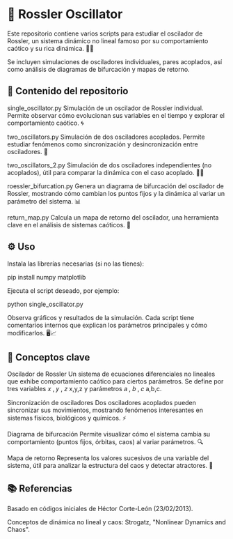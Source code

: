 # 🌌 Rossler Oscillator

Este repositorio contiene varios scripts para estudiar el oscilador de Rossler, un sistema dinámico no lineal famoso por su comportamiento caótico y su rica dinámica. 🔄✨

Se incluyen simulaciones de osciladores individuales, pares acoplados, así como análisis de diagramas de bifurcación y mapas de retorno.

## 🔹 Contenido del repositorio

single_oscillator.py
Simulación de un oscilador de Rossler individual. Permite observar cómo evolucionan sus variables en el tiempo y explorar el comportamiento caótico. 🌀

two_oscillators.py
Simulación de dos osciladores acoplados. Permite estudiar fenómenos como sincronización y desincronización entre osciladores. 🤝

two_oscillators_2.py
Simulación de dos osciladores independientes (no acoplados), útil para comparar la dinámica con el caso acoplado. 🔗❌

roessler_bifurcation.py
Genera un diagrama de bifurcación del oscilador de Rossler, mostrando cómo cambian los puntos fijos y la dinámica al variar un parámetro del sistema. 📊

return_map.py
Calcula un mapa de retorno del oscilador, una herramienta clave en el análisis de sistemas caóticos. 🔁

## ⚙️ Uso

Instala las librerías necesarias (si no las tienes):

pip install numpy matplotlib


Ejecuta el script deseado, por ejemplo:

python single_oscillator.py


Observa gráficos y resultados de la simulación. Cada script tiene comentarios internos que explican los parámetros principales y cómo modificarlos. 🖥️📈

## 🌟 Conceptos clave

Oscilador de Rossler
Un sistema de ecuaciones diferenciales no lineales que exhibe comportamiento caótico para ciertos parámetros.
Se define por tres variables 
𝑥
,
𝑦
,
𝑧
x,y,z y parámetros 
𝑎
,
𝑏
,
𝑐
a,b,c.

Sincronización de osciladores
Dos osciladores acoplados pueden sincronizar sus movimientos, mostrando fenómenos interesantes en sistemas físicos, biológicos y químicos. ⚡

Diagrama de bifurcación
Permite visualizar cómo el sistema cambia su comportamiento (puntos fijos, órbitas, caos) al variar parámetros. 🔍

Mapa de retorno
Representa los valores sucesivos de una variable del sistema, útil para analizar la estructura del caos y detectar atractores. 🔁

## 📚 Referencias

Basado en códigos iniciales de Héctor Corte-León (23/02/2013).

Conceptos de dinámica no lineal y caos: Strogatz, "Nonlinear Dynamics and Chaos".
